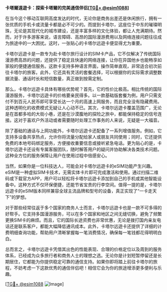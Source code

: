 **卡塔爾遠遊卡：探索卡塔爾的完美通信伴侣[[TG💪+ @esim1088](https://t.me/s/esim1088)]**

在当今这个移动互联网高度发达的时代，无论你是商务出差还是休闲旅行，拥有一张优质的手机卡或流量卡都是必不可少的。而提到卡塔尔，这座位于中东的璀璨明珠，无论是其现代化的城市建设，还是丰富多样的文化体验，都让人充满期待。然而，对于许多游客来说，语言障碍、高昂的国际漫游费用以及网络连接问题往往成为旅途中的一大困扰。这时，一张贴心的卡塔尔远遊卡便显得尤为重要。

卡塔尔远遊卡是一款专为赴卡塔尔旅行设计的SIM卡产品，它不仅解决了传统国际漫游费高昂的问题，还提供了稳定且快速的网络连接，让你在异国他乡也能畅享如家般的便捷通信服务。这款卡支持多种语言界面，操作简单直观，非常适合初次前往卡塔尔的旅客。此外，它还具有灵活的套餐选择，可以根据你的实际需求调整数据流量、通话时长和短信数量，真正做到按需定制。

那么，卡塔尔远遊卡具体有哪些优势呢？首先，它的性价比极高。相比传统的国际漫游服务，卡塔尔远遊卡的价格要亲民得多。以一款基础版套餐为例，用户只需支付不到百元人民币即可享受长达一个月的高速上网服务，而且完全没有隐藏费用。这种透明化的收费模式无疑让人心动不已。其次，卡塔尔远遊卡覆盖范围广，无论是在首都多哈的大街小巷，还是在沙漠腹地的探险之旅中，都能保持稳定的信号连接。这对于喜欢户外活动或者需要随时处理工作事务的人来说，无疑是一大福音。

除了基础的通话与上网功能外，卡塔尔远遊卡还配备了一系列增值服务。例如，它支持多设备共享热点，允许你将流量分配给家人或朋友共同使用；同时，它还提供免费的本地号码绑定服务，方便接收重要信息或接听紧急电话。更为贴心的是，卡塔尔远遊卡还设有专属客服团队，随时解答用户的疑问并协助解决各类技术问题。这种全方位的服务保障让用户在使用过程中倍感安心。

当然，如果你是一位科技达人，可能会对卡塔尔远遊卡的eSIM功能产生兴趣。eSIM是一种虚拟SIM卡技术，无需实体卡片即可完成激活和使用。通过扫描二维码或下载官方APP，用户可以轻松将卡塔尔远遊卡添加到自己的手机或其他智能设备中。这种方式不仅环保便捷，还能节省宝贵的行李空间。值得一提的是，卡塔尔远遊卡的eSIM版本同样兼容全球主流品牌和型号的设备，真正实现了“一卡走天下”的梦想。

对于那些经常往返于多个国家的商务人士而言，卡塔尔远遊卡也是一款不可多得的好帮手。它支持多国漫游服务，可以在多个国家和地区之间无缝切换，避免了频繁更换SIM卡的麻烦。而且，它的国际长途资费也非常优惠，无论是拨打国内亲友电话还是联系客户，都能大幅降低通讯成本。此外，卡塔尔远遊卡还提供了详细的计费明细查询功能，帮助用户清晰掌握每一笔消费情况，确保每一笔钱都花得明明白白。

总而言之，卡塔尔远遊卡凭借其出色的性能表现、合理的价格定位以及周到的服务体系，已经成为众多旅行者和商务人士的理想之选。无论你是计划短暂停留还是长期居住，它都能为你提供稳定可靠的通信支持。如果你即将踏上前往卡塔尔的旅程，不妨考虑一下这款优秀的通信伴侣吧！相信它会为你的旅途增添更多便利与乐趣。

[[TG💪+ @esim1088](https://t.me/s/esim1088) ![Image](https://i.postimg.cc/4NQfJmqS/Snipaste-2025-05-13-00-14-12.png)]